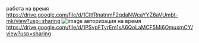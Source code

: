 работа на время https://drive.google.com/file/d/1CItfRnatnmF2qdaNWeaYYZ6aVUmbt-mk/view?usp=sharing
![image](https://github.com/user-attachments/assets/8069e9cc-6945-4043-b0fd-18779209dc18)
авторизация на время https://drive.google.com/file/d/1PSvpFTyrEm1sA6QoLaMCF5Mi6OmuxmCY/view?usp=sharing
